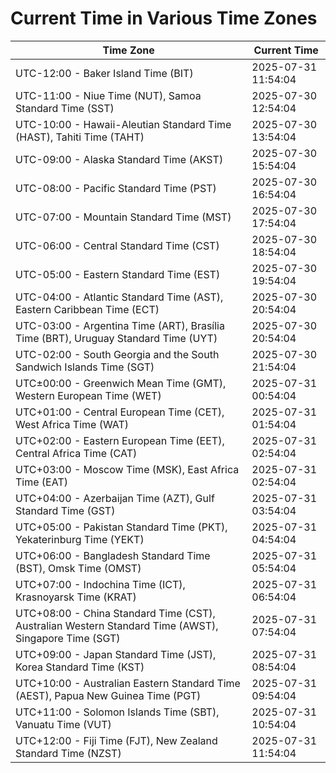 # Current Time in Various Time Zones

| Time Zone | Current Time |
|-----------|--------------|
| UTC-12:00 - Baker Island Time (BIT) | 2025-07-31 11:54:04 |
| UTC-11:00 - Niue Time (NUT), Samoa Standard Time (SST) | 2025-07-30 12:54:04 |
| UTC-10:00 - Hawaii-Aleutian Standard Time (HAST), Tahiti Time (TAHT) | 2025-07-30 13:54:04 |
| UTC-09:00 - Alaska Standard Time (AKST) | 2025-07-30 15:54:04 |
| UTC-08:00 - Pacific Standard Time (PST) | 2025-07-30 16:54:04 |
| UTC-07:00 - Mountain Standard Time (MST) | 2025-07-30 17:54:04 |
| UTC-06:00 - Central Standard Time (CST) | 2025-07-30 18:54:04 |
| UTC-05:00 - Eastern Standard Time (EST) | 2025-07-30 19:54:04 |
| UTC-04:00 - Atlantic Standard Time (AST), Eastern Caribbean Time (ECT) | 2025-07-30 20:54:04 |
| UTC-03:00 - Argentina Time (ART), Brasília Time (BRT), Uruguay Standard Time (UYT) | 2025-07-30 20:54:04 |
| UTC-02:00 - South Georgia and the South Sandwich Islands Time (SGT) | 2025-07-30 21:54:04 |
| UTC±00:00 - Greenwich Mean Time (GMT), Western European Time (WET) | 2025-07-31 00:54:04 |
| UTC+01:00 - Central European Time (CET), West Africa Time (WAT) | 2025-07-31 01:54:04 |
| UTC+02:00 - Eastern European Time (EET), Central Africa Time (CAT) | 2025-07-31 02:54:04 |
| UTC+03:00 - Moscow Time (MSK), East Africa Time (EAT) | 2025-07-31 02:54:04 |
| UTC+04:00 - Azerbaijan Time (AZT), Gulf Standard Time (GST) | 2025-07-31 03:54:04 |
| UTC+05:00 - Pakistan Standard Time (PKT), Yekaterinburg Time (YEKT) | 2025-07-31 04:54:04 |
| UTC+06:00 - Bangladesh Standard Time (BST), Omsk Time (OMST) | 2025-07-31 05:54:04 |
| UTC+07:00 - Indochina Time (ICT), Krasnoyarsk Time (KRAT) | 2025-07-31 06:54:04 |
| UTC+08:00 - China Standard Time (CST), Australian Western Standard Time (AWST), Singapore Time (SGT) | 2025-07-31 07:54:04 |
| UTC+09:00 - Japan Standard Time (JST), Korea Standard Time (KST) | 2025-07-31 08:54:04 |
| UTC+10:00 - Australian Eastern Standard Time (AEST), Papua New Guinea Time (PGT) | 2025-07-31 09:54:04 |
| UTC+11:00 - Solomon Islands Time (SBT), Vanuatu Time (VUT) | 2025-07-31 10:54:04 |
| UTC+12:00 - Fiji Time (FJT), New Zealand Standard Time (NZST) | 2025-07-31 11:54:04 |
